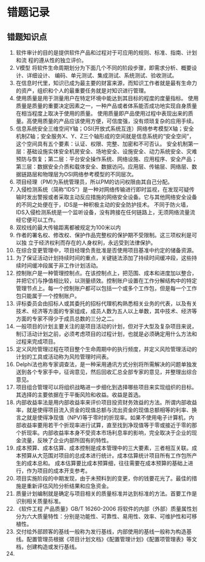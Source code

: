 # 错题记录

## 错题知识点

1. 软件审计的目的是提供软件产品和过程对于可应用的规则、标准、指南、计划和流 程的遵从性的独立评价。
2. V模型 将软件生命周期划分为下面几个不同的阶段步骤，即需求分析、概要设计、详细设计、 编码、单元测试、集成测试、系统测试、验收测试。
3. 在信息时代里，知识已成为最主要的财富来源，而知识工作者就是最有生命力的资产，组织和个人的最重要任务就是对知识进行管理。
4. 使用质量是用于测量用户在特定环境中能达到其目标的程度的度量指标。 使用质量是质量的重要决定因素之一，一种产品或者体系能否成功地实现自身质量在相当程度上取决于使用的质量。 使用质量即产品使用过程中表现出来的质量。高使用质量的产品应该使用方便，可信度强，没有烦琐复杂的应用手续。
5. 信息系统安全三维空间Y轴；OSI(开放式系统互连）网络参考模型X轴；安全机制Z轴；安全服务X、Y、Z三个轴形成的空间就是信息系统的“安全空间”，这个空间具有五个要素：认证、权限、完整、加密和不可否认。 安全机制第一层：基础设施实体安全机房安全、场地安全、设施安全、动力系统安全、灾难预防与恢复；第二层：平台安全操作系统、网络设施、应用程序、安全产品；第三层：数据安全介质和载体安全、数据访问。应用层、传输层、网络层、数据链路层和物理层为OSI网络参考模型的不同层次。
6. 项目经理（PM)为系统管理员，所以PM的访问权限由其自己分配。
7. 入侵检测系统（简称“IDS”）是一种对网络传输进行即时监视，在发现可疑传输时发出警报或者采取主动反应措施的网络安全设备。它与其他网络安全设备的不同之处便在于，IDS是一种积极主动的安全防护技术。 不同于防火墙，IDS入侵检测系统是一个监听设备，没有跨接在任何链路上，无须网络流量流经它便可以工作。
8. 双绞线的最大传输距离都被规定为100米以内
9. 作者的署名权、修改权、保护作品完整权的保护期不受限制。这三项权利是可以独 立于经济权利而存在的人身权利，永远受到法律保护。
10. 在综合变更管理中，项目经理负责批准是否使用项目基准中约定的储备资源。
11. 为了保证活动计划持续时间的重点，关键链法添加了持续时间缓冲段，这些持续时间缓冲段属于非工作计划活动。
12. 控制账户是一种管理控制点。在该控制点上，把范围、成本和进度加以整合，并把它们与挣值相比较，以测量绩效。控制账户设置在工作分解结构中的特定管理节点上。每一个控制账户都可以包括一个或多个工作包，但是每一个工作包只能属于一个控制账户。
13. 评标委员会由招标人或其委托的招标代理机构熟悉相关业务的代表，以及有关技术、经济等方面的专家组成，成员人数为五人以上单数，其中技术、经济等方面的专家不得少于成员总数的三分之二。
14. 一般项目的计划主要关注的是项目活动的计划，但对于大型及复杂项目来说，制订活动计划之前，必须考虑项目的过程计划，也就是必须确定用什么方法和过程来完成项目。
15. 定义风险管理过程在项目整个生命周期中的执行频度，并定义风险管理活动的计划的工具或活动称为风险管理时间表。
16. Delphi法也称专家调查法，是一种采用通讯方式分别将所需解决的问题单独发送到各个专家手中，征询意见，然后回收汇总全部专家的意见，并整理出综合意见。
17. 项目组合管理可以将组织战略进一步细化到选择哪些项目来实现组织的目标。其选择的主要依据在于平衡风险和收益。收益是首选。
18. 内部收益率法是用内部收益率来评价项目投资财务效益的方法。所谓内部收益率，就是使得项目流入资金的现值总额与流出资金的现值总额相等的利率、换言之就是使得净现值（NPV)等于零时的折现率。如果不使用电子计算机，内部收益率要用若干个折现率进行试算，直至找到净现值等于零或接近于零的那个折现率。内部收益率本身不受资本市场利息率的影响，完全取决于企业的现金流量，反映了企业内部所固有的特性。
19. 成本预算、成本估算、成本控制是成本管理中的三大要素，三者相互关联。成本预算从大范围对项目的总成本进行统计。成本估算统计项目所有工作包所产生的成本总和。 成本估算要比成本预算细，往往需要在成本预算的基础上进行，作为项目的成本开支参考。
20. 项目实施阶段的中期发现，由于未预料到的变更，你的钱要花光了。最佳的措施是重新评估风险分析结果和应急资金。
21. 质量计划编制就是确定与项目相关的质量标准并达到标准的方法。首要工作是识别相关质量标准。
22. 《软件工程 产品质量》GB/T 16260-2006 将软件的内部（外部）质量属性划分为六大质量特性：分别是功能性、可靠性、易用性、效率、可维护性和可移植性。
23. 交付给外部顾客的基线一般称为发行基线，内部使用的基线一般称为构造基线。配置管理员根据《项目计划文档》《配置管理计划》《配置项管理表》等文档，创建构造或发行基线。
24.  
